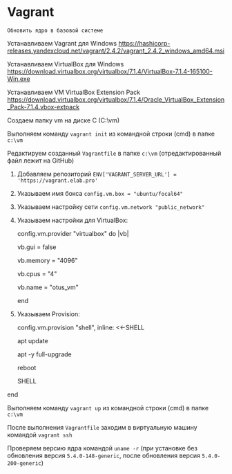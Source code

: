 # Vagrant
`Обновить ядро в базовой системе`

Устанавливаем Vagrant для Windows https://hashicorp-releases.yandexcloud.net/vagrant/2.4.2/vagrant_2.4.2_windows_amd64.msi

Устанавливаем VirtualBox для Windows https://download.virtualbox.org/virtualbox/7.1.4/VirtualBox-7.1.4-165100-Win.exe

Устанавливаем VM VirtualBox Extension Pack https://download.virtualbox.org/virtualbox/7.1.4/Oracle_VirtualBox_Extension_Pack-7.1.4.vbox-extpack

Создаем папку vm на диске C (C:\vm)

Выполняем команду `vagrant init` из командной строки (cmd) в папке `c:\vm`

Редактируем созданный `Vagrantfile` в папке `c:\vm` (отредактированный файл лежит на GitHub)

1. Добавляем репозиторий  `ENV['VAGRANT_SERVER_URL'] = 'https://vagrant.elab.pro'`
2. Указываем имя бокса `config.vm.box = "ubuntu/focal64"`
3. Указываем настройку сети `config.vm.network "public_network"`
4. Указываем настройки для VirtualBox:

   config.vm.provider "virtualbox" do |vb|

     vb.gui = false

     vb.memory = "4096"

     vb.cpus = "4"

     vb.name = "otus_vm"

   end

6. Указываем Provision:

   config.vm.provision "shell", inline: <<-SHELL

      apt update

      apt -y full-upgrade

      reboot           

   SHELL

end

Выполняем команду `vagrant up` из командной строки (cmd) в папке `c:\vm`

После выполнения `Vagrantfile` заходим в виртуальную машину командой `vagrant ssh`

Проверяем версию ядра командой `uname -r` (при установке без обновления версия `5.4.0-148-generic`, после обновления версия `5.4.0-200-generic`)
